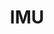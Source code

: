 ---
title: IMU
excerpt: >-
  The IMUService provides methods to interact with the Inertial Measurement
  Unit.
  [imu.py](https://github.com/kscalelabs/kos/blob/master/kos-py/pykos/services/imu.py)
deprecated: false
hidden: false
metadata:
  robots: index
---